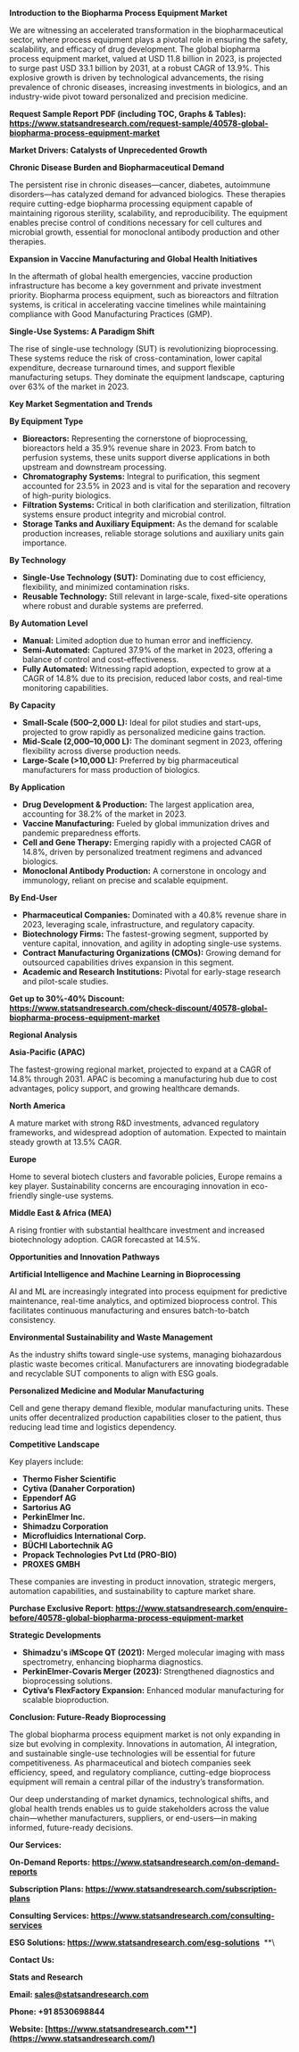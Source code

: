 ﻿**Introduction to the Biopharma Process Equipment Market**

We are witnessing an accelerated transformation in the biopharmaceutical sector, where process equipment plays a pivotal role in ensuring the safety, scalability, and efficacy of drug development. The global biopharma process equipment market, valued at USD 11.8 billion in 2023, is projected to surge past USD 33.1 billion by 2031, at a robust CAGR of 13.9%. This explosive growth is driven by technological advancements, the rising prevalence of chronic diseases, increasing investments in biologics, and an industry-wide pivot toward personalized and precision medicine.

**Request Sample Report PDF (including TOC, Graphs & Tables): <https://www.statsandresearch.com/request-sample/40578-global-biopharma-process-equipment-market>**

**Market Drivers: Catalysts of Unprecedented Growth**

**Chronic Disease Burden and Biopharmaceutical Demand**

The persistent rise in chronic diseases—cancer, diabetes, autoimmune disorders—has catalyzed demand for advanced biologics. These therapies require cutting-edge biopharma processing equipment capable of maintaining rigorous sterility, scalability, and reproducibility. The equipment enables precise control of conditions necessary for cell cultures and microbial growth, essential for monoclonal antibody production and other therapies.

**Expansion in Vaccine Manufacturing and Global Health Initiatives**

In the aftermath of global health emergencies, vaccine production infrastructure has become a key government and private investment priority. Biopharma process equipment, such as bioreactors and filtration systems, is critical in accelerating vaccine timelines while maintaining compliance with Good Manufacturing Practices (GMP).

**Single-Use Systems: A Paradigm Shift**

The rise of single-use technology (SUT) is revolutionizing bioprocessing. These systems reduce the risk of cross-contamination, lower capital expenditure, decrease turnaround times, and support flexible manufacturing setups. They dominate the equipment landscape, capturing over 63% of the market in 2023.

**Key Market Segmentation and Trends**

**By Equipment Type**

- **Bioreactors:** Representing the cornerstone of bioprocessing, bioreactors held a 35.9% revenue share in 2023. From batch to perfusion systems, these units support diverse applications in both upstream and downstream processing.
- **Chromatography Systems:** Integral to purification, this segment accounted for 23.5% in 2023 and is vital for the separation and recovery of high-purity biologics.
- **Filtration Systems:** Critical in both clarification and sterilization, filtration systems ensure product integrity and microbial control.
- **Storage Tanks and Auxiliary Equipment:** As the demand for scalable production increases, reliable storage solutions and auxiliary units gain importance.

**By Technology**

- **Single-Use Technology (SUT):** Dominating due to cost efficiency, flexibility, and minimized contamination risks.
- **Reusable Technology:** Still relevant in large-scale, fixed-site operations where robust and durable systems are preferred.

**By Automation Level**

- **Manual:** Limited adoption due to human error and inefficiency.
- **Semi-Automated:** Captured 37.9% of the market in 2023, offering a balance of control and cost-effectiveness.
- **Fully Automated:** Witnessing rapid adoption, expected to grow at a CAGR of 14.8% due to its precision, reduced labor costs, and real-time monitoring capabilities.

**By Capacity**

- **Small-Scale (500–2,000 L):** Ideal for pilot studies and start-ups, projected to grow rapidly as personalized medicine gains traction.
- **Mid-Scale (2,000–10,000 L):** The dominant segment in 2023, offering flexibility across diverse production needs.
- **Large-Scale (>10,000 L):** Preferred by big pharmaceutical manufacturers for mass production of biologics.

**By Application**

- **Drug Development & Production:** The largest application area, accounting for 38.2% of the market in 2023.
- **Vaccine Manufacturing:** Fueled by global immunization drives and pandemic preparedness efforts.
- **Cell and Gene Therapy:** Emerging rapidly with a projected CAGR of 14.8%, driven by personalized treatment regimens and advanced biologics.
- **Monoclonal Antibody Production:** A cornerstone in oncology and immunology, reliant on precise and scalable equipment.

**By End-User**

- **Pharmaceutical Companies:** Dominated with a 40.8% revenue share in 2023, leveraging scale, infrastructure, and regulatory capacity.
- **Biotechnology Firms:** The fastest-growing segment, supported by venture capital, innovation, and agility in adopting single-use systems.
- **Contract Manufacturing Organizations (CMOs):** Growing demand for outsourced capabilities drives expansion in this segment.
- **Academic and Research Institutions:** Pivotal for early-stage research and pilot-scale studies.

**Get up to 30%-40% Discount: <https://www.statsandresearch.com/check-discount/40578-global-biopharma-process-equipment-market>**

**Regional Analysis**

**Asia-Pacific (APAC)**

The fastest-growing regional market, projected to expand at a CAGR of 14.8% through 2031. APAC is becoming a manufacturing hub due to cost advantages, policy support, and growing healthcare demands.

**North America**

A mature market with strong R&D investments, advanced regulatory frameworks, and widespread adoption of automation. Expected to maintain steady growth at 13.5% CAGR.

**Europe**

Home to several biotech clusters and favorable policies, Europe remains a key player. Sustainability concerns are encouraging innovation in eco-friendly single-use systems.

**Middle East & Africa (MEA)**

A rising frontier with substantial healthcare investment and increased biotechnology adoption. CAGR forecasted at 14.5%.

**Opportunities and Innovation Pathways**

**Artificial Intelligence and Machine Learning in Bioprocessing**

AI and ML are increasingly integrated into process equipment for predictive maintenance, real-time analytics, and optimized bioprocess control. This facilitates continuous manufacturing and ensures batch-to-batch consistency.

**Environmental Sustainability and Waste Management**

As the industry shifts toward single-use systems, managing biohazardous plastic waste becomes critical. Manufacturers are innovating biodegradable and recyclable SUT components to align with ESG goals.

**Personalized Medicine and Modular Manufacturing**

Cell and gene therapy demand flexible, modular manufacturing units. These units offer decentralized production capabilities closer to the patient, thus reducing lead time and logistics dependency.

**Competitive Landscape**

Key players include:

- **Thermo Fisher Scientific**
- **Cytiva (Danaher Corporation)**
- **Eppendorf AG**
- **Sartorius AG**
- **PerkinElmer Inc.**
- **Shimadzu Corporation**
- **Microfluidics International Corp.**
- **BÜCHI Labortechnik AG**
- **Propack Technologies Pvt Ltd (PRO-BIO)**
- **PROXES GMBH**

These companies are investing in product innovation, strategic mergers, automation capabilities, and sustainability to capture market share.

**Purchase Exclusive Report: <https://www.statsandresearch.com/enquire-before/40578-global-biopharma-process-equipment-market>**

**Strategic Developments**

- **Shimadzu's iMScope QT (2021):** Merged molecular imaging with mass spectrometry, enhancing biopharma diagnostics.
- **PerkinElmer-Covaris Merger (2023):** Strengthened diagnostics and bioprocessing solutions.
- **Cytiva’s FlexFactory Expansion:** Enhanced modular manufacturing for scalable bioproduction.

**Conclusion: Future-Ready Bioprocessing**

The global biopharma process equipment market is not only expanding in size but evolving in complexity. Innovations in automation, AI integration, and sustainable single-use technologies will be essential for future competitiveness. As pharmaceutical and biotech companies seek efficiency, speed, and regulatory compliance, cutting-edge bioprocess equipment will remain a central pillar of the industry’s transformation.

Our deep understanding of market dynamics, technological shifts, and global health trends enables us to guide stakeholders across the value chain—whether manufacturers, suppliers, or end-users—in making informed, future-ready decisions.

**Our Services:** 

**On-Demand Reports: <https://www.statsandresearch.com/on-demand-reports>** 

**Subscription Plans: <https://www.statsandresearch.com/subscription-plans>** 

**Consulting Services: <https://www.statsandresearch.com/consulting-services>** 

**ESG Solutions: <https://www.statsandresearch.com/esg-solutions>** 
**\


**Contact Us:** 

**Stats and Research** 

**Email: <sales@statsandresearch.com>** 

**Phone: +91 8530698844** 

**Website: [https://www.statsandresearch.com**](https://www.statsandresearch.com/)**

